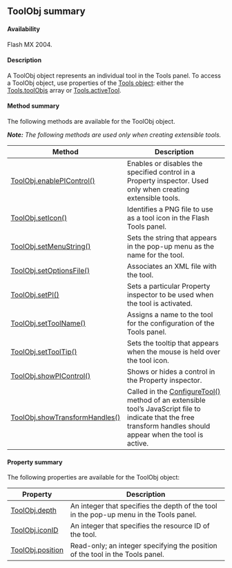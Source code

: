 ## ToolObj summary

#### Availability

Flash MX 2004.

#### Description

A ToolObj object represents an individual tool in the Tools panel. To access a ToolObj object, use properties of the [Tools object](../Tools_object/Tools_summary.md): either the [Tools.toolObjs](../Tools_object/Tools11.md) array or [Tools.activeTool](../Tools_object/Tools.md).

#### Method summary

The following methods are available for the ToolObj object.

***Note:** The following methods are used only when creating extensible tools.*

| **Method** | **Description** |
| --- | --- |
| [ToolObj.enablePIControl()](../ToolObj_object/ToolObj1.md) | Enables or disables the specified control in a Property inspector. Used only when creating extensible tools. |
| [ToolObj.setIcon()](../ToolObj_object/ToolObj4.md) | Identifies a PNG file to use as a tool icon in the Flash Tools panel. |
| [ToolObj.setMenuString()](../ToolObj_object/ToolObj5.md) | Sets the string that appears in the pop-up menu as the name for the tool. |
| [ToolObj.setOptionsFile()](../ToolObj_object/ToolObj6.md) | Associates an XML file with the tool. |
| [ToolObj.setPI()](../ToolObj_object/ToolObj7.md) | Sets a particular Property inspector to be used when the tool is activated. |
| [ToolObj.setToolName()](../ToolObj_object/ToolObj8.md) | Assigns a name to the tool for the configuration of the Tools panel. |
| [ToolObj.setToolTip()](../ToolObj_object/ToolObj9.md) | Sets the tooltip that appears when the mouse is held over the tool icon. |
| [ToolObj.showPIControl()](../ToolObj_object/ToolObj10.md) | Shows or hides a control in the Property inspector. |
| [ToolObj.showTransformHandles()](../ToolObj_object/ToolObj11.md) | Called in the [ConfigureTool()](../Top-Level_Functions_and_Methods/configureTool.md) method of an extensible tool’s JavaScript file to indicate that the free transform handles should appear when the tool is active. |

#### Property summary

The following properties are available for the ToolObj object:

| **Property** | **Description** |
| --- | --- |
| [ToolObj.depth](../ToolObj_object/ToolObj.md) | An integer that specifies the depth of the tool in the pop-up menu in the Tools panel. |
| [ToolObj.iconID](../ToolObj_object/ToolObj2.md) | An integer that specifies the resource ID of the tool. |
| [ToolObj.position](../ToolObj_object/ToolObj3.md) | Read-only; an integer specifying the position of the tool in the Tools panel. |
